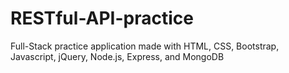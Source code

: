 # RESTful-API-practice
 Full-Stack practice application made with HTML, CSS, Bootstrap, Javascript, jQuery, Node.js, Express, and MongoDB
